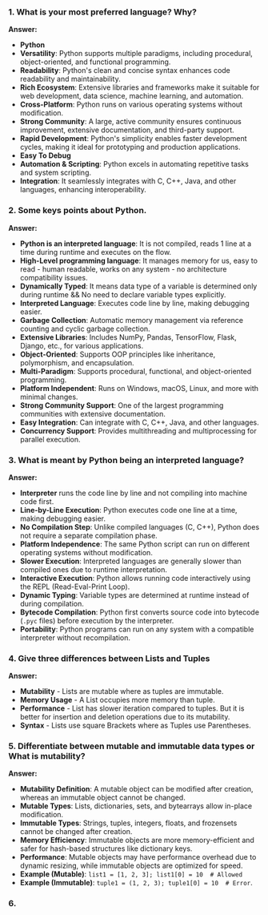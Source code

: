 
### 1. What is your most preferred language? Why?
**Answer:**
- **Python**
- **Versatility**: Python supports multiple paradigms, including procedural, object-oriented, and functional programming.  
- **Readability**: Python's clean and concise syntax enhances code readability and maintainability.  
- **Rich Ecosystem**: Extensive libraries and frameworks make it suitable for web development, data science, machine learning, and automation.  
- **Cross-Platform**: Python runs on various operating systems without modification.  
- **Strong Community**: A large, active community ensures continuous improvement, extensive documentation, and third-party support.  
- **Rapid Development**: Python's simplicity enables faster development cycles, making it ideal for prototyping and production applications.  
- **Easy To Debug**
- **Automation & Scripting**: Python excels in automating repetitive tasks and system scripting.  
- **Integration**: It seamlessly integrates with C, C++, Java, and other languages, enhancing interoperability.

### 2. Some keys points about Python.
**Answer:**
- **Python is an interpreted language**: It is not compiled, reads 1 line at a time during runtime and executes on the flow.
- **High-Level programming language**: It manages memory for us, easy to read - human readable, works on any system - no architecture compatibility issues.
- **Dynamically Typed**: It means data type of a variable is determined only during runtime && No need to declare variable types explicitly.  
- **Interpreted Language**: Executes code line by line, making debugging easier.  
- **Garbage Collection**: Automatic memory management via reference counting and cyclic garbage collection.  
- **Extensive Libraries**: Includes NumPy, Pandas, TensorFlow, Flask, Django, etc., for various applications.  
- **Object-Oriented**: Supports OOP principles like inheritance, polymorphism, and encapsulation.  
- **Multi-Paradigm**: Supports procedural, functional, and object-oriented programming.  
- **Platform Independent**: Runs on Windows, macOS, Linux, and more with minimal changes.  
- **Strong Community Support**: One of the largest programming communities with extensive documentation.  
- **Easy Integration**: Can integrate with C, C++, Java, and other languages.  
- **Concurrency Support**: Provides multithreading and multiprocessing for parallel execution.

### 3. What is meant by Python being an interpreted language?
**Answer:**
- **Interpreter** runs the code line by line and not compiling into machine code first.  
- **Line-by-Line Execution**: Python executes code one line at a time, making debugging easier.  
- **No Compilation Step**: Unlike compiled languages (C, C++), Python does not require a separate compilation phase.  
- **Platform Independence**: The same Python script can run on different operating systems without modification.  
- **Slower Execution**: Interpreted languages are generally slower than compiled ones due to runtime interpretation.  
- **Interactive Execution**: Python allows running code interactively using the REPL (Read-Eval-Print Loop).  
- **Dynamic Typing**: Variable types are determined at runtime instead of during compilation.  
- **Bytecode Compilation**: Python first converts source code into bytecode (`.pyc` files) before execution by the interpreter.  
- **Portability**: Python programs can run on any system with a compatible interpreter without recompilation.

### 4. Give three differences between Lists and Tuples
**Answer:**
- **Mutability** - Lists are mutable where as tuples are immutable.
- **Memory Usage** - A List occupies more memory than tuple.
- **Performance** - List has slower iteration compared to tuples. But it is better for insertion and deletion operations due to its mutability.
- **Syntax** - Lists use square Brackets where as Tuples use Parentheses.

### 5. Differentiate between mutable and immutable data types or What is mutability?
**Answer:**
- **Mutability Definition**: A mutable object can be modified after creation, whereas an immutable object cannot be changed.  
- **Mutable Types**: Lists, dictionaries, sets, and bytearrays allow in-place modification.  
- **Immutable Types**: Strings, tuples, integers, floats, and frozensets cannot be changed after creation.  
- **Memory Efficiency**: Immutable objects are more memory-efficient and safer for hash-based structures like dictionary keys.  
- **Performance**: Mutable objects may have performance overhead due to dynamic resizing, while immutable objects are optimized for speed.  
- **Example (Mutable)**: `list1 = [1, 2, 3]; list1[0] = 10  # Allowed`  
- **Example (Immutable)**: `tuple1 = (1, 2, 3); tuple1[0] = 10  # Error`.

### 6.
